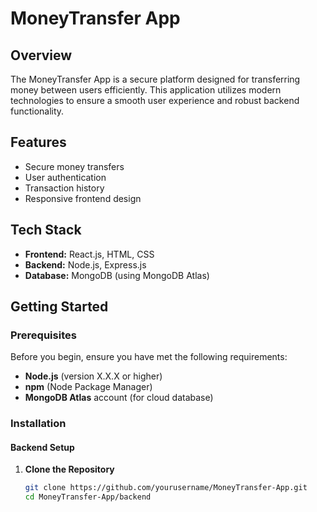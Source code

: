 # MoneyTransfer App

## Overview
The MoneyTransfer App is a secure platform designed for transferring money between users efficiently. This application utilizes modern technologies to ensure a smooth user experience and robust backend functionality.

## Features
- Secure money transfers
- User authentication
- Transaction history
- Responsive frontend design

## Tech Stack
- **Frontend:** React.js, HTML, CSS
- **Backend:** Node.js, Express.js
- **Database:** MongoDB (using MongoDB Atlas)

## Getting Started

### Prerequisites
Before you begin, ensure you have met the following requirements:
- **Node.js** (version X.X.X or higher)
- **npm** (Node Package Manager)
- **MongoDB Atlas** account (for cloud database)

### Installation

#### Backend Setup

1. **Clone the Repository**
   ```bash
   git clone https://github.com/yourusername/MoneyTransfer-App.git
   cd MoneyTransfer-App/backend
